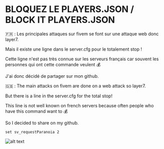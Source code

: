 # BLOQUEZ LE PLAYERS.JSON / BLOCK IT PLAYERS.JSON

🇫🇷 : 
Les principales attaques sur fivem se font sur une attaque web donc layer7.

Mais il existe une ligne dans le server.cfg pour le totalement stop !

Cette ligne n'est pas très connue sur les serveurs français car souvent les personnes qui ont cette commande veulent 💰 

J'ai donc décidé de partager sur mon github.

🇬🇧 : 
The main attacks on fivem are done on a web attack so layer7.

But there is a line in the server.cfg for the total stop!

This line is not well known on french servers because often people who have this command want to 💰 

So I decided to share on my github.

```
set sv_requestParanoia 2
```
 ![alt text](https://i.imgur.com/5yTjY4R.png) 
